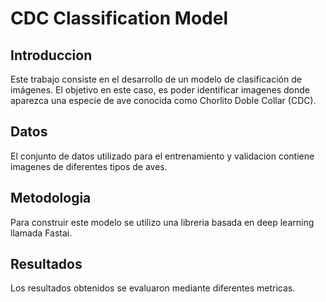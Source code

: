 # CDC Classification Model

## Introduccion
Este trabajo consiste en el desarrollo de un modelo de clasificación de imágenes. El objetivo en este caso, es poder identificar imagenes donde aparezca una especie de ave conocida como Chorlito Doble Collar (CDC).

## Datos
El conjunto de datos utilizado para el entrenamiento y validacion contiene imagenes de diferentes tipos de aves.

## Metodologia
Para construir este modelo se utilizo una libreria basada en deep learning llamada Fastai.

## Resultados
Los resultados obtenidos se evaluaron mediante diferentes metricas.
